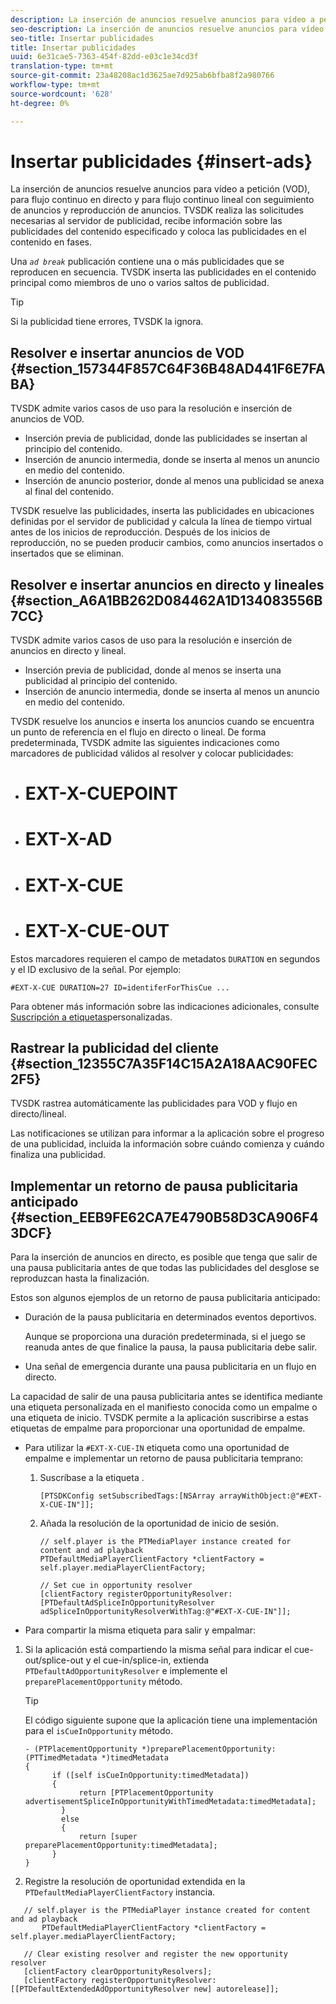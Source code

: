 ```yaml
---
description: La inserción de anuncios resuelve anuncios para vídeo a petición (VOD), para flujo continuo en directo y para flujo continuo lineal con seguimiento de anuncios y reproducción de anuncios. TVSDK realiza las solicitudes necesarias al servidor de publicidad, recibe información sobre las publicidades del contenido especificado y coloca las publicidades en el contenido en fases.
seo-description: La inserción de anuncios resuelve anuncios para vídeo a petición (VOD), para flujo continuo en directo y para flujo continuo lineal con seguimiento de anuncios y reproducción de anuncios. TVSDK realiza las solicitudes necesarias al servidor de publicidad, recibe información sobre las publicidades del contenido especificado y coloca las publicidades en el contenido en fases.
seo-title: Insertar publicidades
title: Insertar publicidades
uuid: 6e31cae5-7363-454f-82dd-e03c1e34cd3f
translation-type: tm+mt
source-git-commit: 23a48208ac1d3625ae7d925ab6bfba8f2a980766
workflow-type: tm+mt
source-wordcount: '628'
ht-degree: 0%

---
```



# Insertar publicidades {#insert-ads}

La inserción de anuncios resuelve anuncios para vídeo a petición (VOD), para flujo continuo en directo y para flujo continuo lineal con seguimiento de anuncios y reproducción de anuncios. TVSDK realiza las solicitudes necesarias al servidor de publicidad, recibe información sobre las publicidades del contenido especificado y coloca las publicidades en el contenido en fases.

Una *`ad break`* publicación contiene una o más publicidades que se reproducen en secuencia. TVSDK inserta las publicidades en el contenido principal como miembros de uno o varios saltos de publicidad.

>[!TIP]
>
>Si la publicidad tiene errores, TVSDK la ignora.

## Resolver e insertar anuncios de VOD {#section_157344F857C64F36B48AD441F6E7FABA}

TVSDK admite varios casos de uso para la resolución e inserción de anuncios de VOD.

* Inserción previa de publicidad, donde las publicidades se insertan al principio del contenido.
* Inserción de anuncio intermedia, donde se inserta al menos un anuncio en medio del contenido.
* Inserción de anuncio posterior, donde al menos una publicidad se anexa al final del contenido.

TVSDK resuelve las publicidades, inserta las publicidades en ubicaciones definidas por el servidor de publicidad y calcula la línea de tiempo virtual antes de los inicios de reproducción. Después de los inicios de reproducción, no se pueden producir cambios, como anuncios insertados o insertados que se eliminan.

## Resolver e insertar anuncios en directo y lineales {#section_A6A1BB262D084462A1D134083556B7CC}

TVSDK admite varios casos de uso para la resolución e inserción de anuncios en directo y lineal.

* Inserción previa de publicidad, donde al menos se inserta una publicidad al principio del contenido.
* Inserción de anuncio intermedia, donde se inserta al menos un anuncio en medio del contenido.

TVSDK resuelve los anuncios e inserta los anuncios cuando se encuentra un punto de referencia en el flujo en directo o lineal. De forma predeterminada, TVSDK admite las siguientes indicaciones como marcadores de publicidad válidos al resolver y colocar publicidades:

* # EXT-X-CUEPOINT
* # EXT-X-AD
* # EXT-X-CUE
* # EXT-X-CUE-OUT

Estos marcadores requieren el campo de metadatos `DURATION` en segundos y el ID exclusivo de la señal. Por ejemplo:

```
#EXT-X-CUE DURATION=27 ID=identiferForThisCue ... 
```

Para obtener más información sobre las indicaciones adicionales, consulte [Suscripción a etiquetas](../../tvsdk-3x-ios-prog/ios-3x-advertising/ios-3x-custom-tags-configure/ios-3x-custom-tags-subscribe.md)personalizadas.

## Rastrear la publicidad del cliente {#section_12355C7A35F14C15A2A18AAC90FEC2F5}

TVSDK rastrea automáticamente las publicidades para VOD y flujo en directo/lineal.

Las notificaciones se utilizan para informar a la aplicación sobre el progreso de una publicidad, incluida la información sobre cuándo comienza y cuándo finaliza una publicidad.

## Implementar un retorno de pausa publicitaria anticipado {#section_EEB9FE62CA7E4790B58D3CA906F43DCF}

Para la inserción de anuncios en directo, es posible que tenga que salir de una pausa publicitaria antes de que todas las publicidades del desglose se reproduzcan hasta la finalización.

Estos son algunos ejemplos de un retorno de pausa publicitaria anticipado:

* Duración de la pausa publicitaria en determinados eventos deportivos.

   Aunque se proporciona una duración predeterminada, si el juego se reanuda antes de que finalice la pausa, la pausa publicitaria debe salir.
* Una señal de emergencia durante una pausa publicitaria en un flujo en directo.

La capacidad de salir de una pausa publicitaria antes se identifica mediante una etiqueta personalizada en el manifiesto conocida como un empalme o una etiqueta de inicio. TVSDK permite a la aplicación suscribirse a estas etiquetas de empalme para proporcionar una oportunidad de empalme.

* Para utilizar la `#EXT-X-CUE-IN` etiqueta como una oportunidad de empalme e implementar un retorno de pausa publicitaria temprano:

   1. Suscríbase a la etiqueta .

      ```
      [PTSDKConfig setSubscribedTags:[NSArray arrayWithObject:@"#EXT-X-CUE-IN"]];
      ```

   1. Añada la resolución de la oportunidad de inicio de sesión.

      ```
      // self.player is the PTMediaPlayer instance created for content and ad playback 
      PTDefaultMediaPlayerClientFactory *clientFactory = self.player.mediaPlayerClientFactory; 
      
      // Set cue in opportunity resolver 
      [clientFactory registerOpportunityResolver:[PTDefaultAdSpliceInOpportunityResolver adSpliceInOpportunityResolverWithTag:@"#EXT-X-CUE-IN"]];
      ```

* Para compartir la misma etiqueta para salir y empalmar:

1. Si la aplicación está compartiendo la misma señal para indicar el cue-out/splice-out y el cue-in/splice-in, extienda `PTDefaultAdOpportunityResolver` e implemente el `preparePlacementOpportunity` método.

   >[!TIP]
   >
   >El código siguiente supone que la aplicación tiene una implementación para el `isCueInOpportunity` método.

   ```
   - (PTPlacementOpportunity *)preparePlacementOpportunity:(PTTimedMetadata *)timedMetadata 
   { 
         if ([self isCueInOpportunity:timedMetadata]) 
         { 
               return [PTPlacementOpportunity advertisementSpliceInOpportunityWithTimedMetadata:timedMetadata]; 
           } 
           else 
           { 
               return [super preparePlacementOpportunity:timedMetadata]; 
         } 
   }
   ```

1. Registre la resolución de oportunidad extendida en la `PTDefaultMediaPlayerClientFactory` instancia.

```
   // self.player is the PTMediaPlayer instance created for content and ad playback 
       PTDefaultMediaPlayerClientFactory *clientFactory = self.player.mediaPlayerClientFactory; 
             
   // Clear existing resolver and register the new opportunity resolver 
   [clientFactory clearOpportunityResolvers]; 
   [clientFactory registerOpportunityResolver:[[PTDefaultExtendedAdOpportunityResolver new] autorelease]];
```
